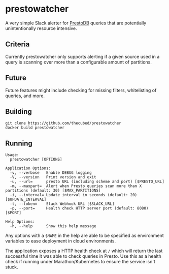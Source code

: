 # prestowatcher
A very simple Slack alerter for [PrestoDB](https://prestodb.io/) queries that are 
potentially unintentionally resource intensive.

## Criteria
Currently prestowatcher only supports alerting if a given source used in a query is scanning over more
than a configurable amount of partitions.

## Future
Future features might include checking for missing filters, whitelisting of queries, and more.

## Building
```
git clone https://github.com/thecubed/prestowatcher
docker build prestowatcher
```

## Running
```
Usage:
  prestowatcher [OPTIONS]

Application Options:
  -v, --verbose   Enable DEBUG logging
  -V, --version   Print version and exit
  -u, --url=      presto URL (including scheme and port) [$PRESTO_URL]
  -m, --maxpart=  Alert when Presto queries scan more than X partitions (default: 30) [$MAX_PARTITIONS]
  -i, --interval= Update interval in seconds (default: 20) [$UPDATE_INTERVAL]
  -t, --token=    Slack Webhook URL [$SLACK_URL]
  -p, --port=     Health check HTTP server port (default: 8080) [$PORT]

Help Options:
  -h, --help      Show this help message
```
Any options with a `$NAME` in the help are able to be specified as environment variables to ease deployment
in cloud environments.

The application exposes a HTTP health check at `/` which will return the last successful time it was able to check
queries in Presto. Use this as a health check if running under Marathon/Kubernetes to ensure the service isn't stuck.
